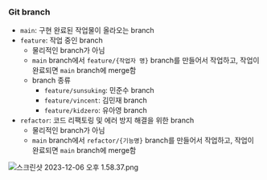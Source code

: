 ### Git branch
- `main`:  구현 완료된 작업물이 올라오는 branch
- `feature`: 작업 중인 branch
  - 물리적인 branch가 아님
  - `main` branch에서 `feature/{작업자 명}` branch를 만들어서 작업하고, 작업이 완료되면 `main` branch에 merge함
  - branch 종류
    - `feature/sunsuking`: 민준수 branch
    - `feature/vincent`: 김민재 branch
    - `feature/kidzero`: 유아영 branch
- `refactor`: 코드 리팩토링 및 에러 방지 해결을 위한 branch
  - 물리적인 branch가 아님
  - `main` branch에서 `refactor/{기능명}` branch를 만들어서 작업하고, 작업이 완료되면 `main` branch에 merge함

![스크린샷 2023-12-06 오후 1.58.37.png](..%2F..%2F..%2F..%2F..%2F..%2F..%2Fvar%2Ffolders%2Ff3%2Fctzdcn5x00s813l706yxzb_40000gn%2FT%2FTemporaryItems%2FNSIRD_screencaptureui_ExgtWZ%2F%EC%8A%A4%ED%81%AC%EB%A6%B0%EC%83%B7%202023-12-06%20%EC%98%A4%ED%9B%84%201.58.37.png)
